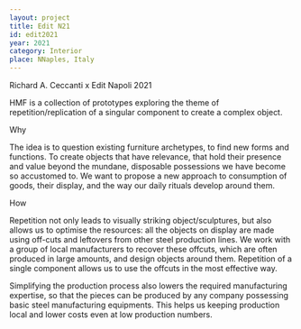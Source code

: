 ```yaml
---
layout: project
title: Edit N21
id: edit2021
year: 2021
category: Interior
place: NNaples, Italy
---
```


Richard A. Ceccanti x Edit Napoli 2021

HMF is a collection of prototypes exploring the theme of repetition/replication of a singular component to create a complex object.

Why

The idea is to question existing furniture archetypes, to find new forms and functions. To create objects that have relevance, that hold their presence and value beyond the mundane, disposable possessions we have become so accustomed to. We want to propose a new approach to consumption of goods, their display, and the way our daily rituals develop around them. 

How

Repetition not only leads to visually striking object/sculptures, but also allows us to optimise the resources: all the objects on display are made using off-cuts and leftovers from other steel production lines. We work with a group of local manufacturers to recover these offcuts, which are often produced in large amounts, and design objects around them. Repetition of a single component allows us to use the offcuts in the most effective way.

Simplifying the production process also lowers the required manufacturing expertise, so that the pieces can be produced by any company possessing basic steel manufacturing equipments. This helps us keeping production local and lower costs even at low production numbers. 




